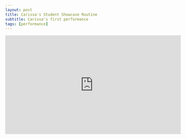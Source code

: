 ```yaml
---
layout: post
title: Carissa's Student Showcase Routine
subtitle: Carissa's first performance
tags: [performance]
---
```



<iframe width="560" height="315" src="https://www.youtube.com/embed/ZwfpMi_Czoo" frameborder="0" allow="accelerometer; autoplay; encrypted-media; gyroscope; picture-in-picture" allowfullscreen></iframe>
